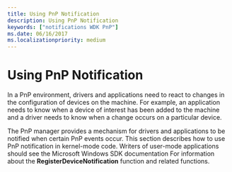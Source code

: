 ```yaml
---
title: Using PnP Notification
description: Using PnP Notification
keywords: ["notifications WDK PnP"]
ms.date: 06/16/2017
ms.localizationpriority: medium
---
```


# Using PnP Notification





In a PnP environment, drivers and applications need to react to changes in the configuration of devices on the machine. For example, an application needs to know when a device of interest has been added to the machine and a driver needs to know when a change occurs on a particular device.

The PnP manager provides a mechanism for drivers and applications to be notified when certain PnP events occur. This section describes how to use PnP notification in kernel-mode code. Writers of user-mode applications should see the Microsoft Windows SDK documentation For information about the **RegisterDeviceNotification** function and related functions.

 

 




